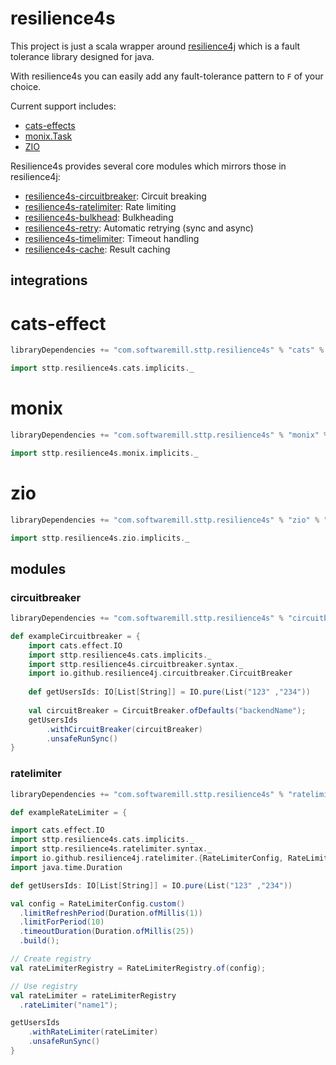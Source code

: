# resilience4s

This project is just a scala wrapper around [resilience4j](https://github.com/resilience4j/resilience4j) 
which is a fault tolerance library designed for java.

With resilience4s you can easily add any fault-tolerance pattern to `F` of your choice.

Current support includes:
* [cats-effects](#cats-effect)
* [monix.Task](#monix)
* [ZIO](#zio)

Resilience4s provides several core modules which mirrors those in resilience4j:

* [resilience4s-circuitbreaker](#circuitbreaker): Circuit breaking
* [resilience4s-ratelimiter](#ratelimiter): Rate limiting
* [resilience4s-bulkhead](#bulkhead): Bulkheading
* [resilience4s-retry](#retry): Automatic retrying (sync and async)
* [resilience4s-timelimiter](#timelimiter): Timeout handling
* [resilience4s-cache](#cache): Result caching

## integrations

# cats-effect

```scala
libraryDependencies += "com.softwaremill.sttp.resilience4s" % "cats" % "@VERSION@"
```

```scala mdoc
import sttp.resilience4s.cats.implicits._
```

# monix

```scala
libraryDependencies += "com.softwaremill.sttp.resilience4s" % "monix" % "@VERSION@"
```

```scala mdoc
import sttp.resilience4s.monix.implicits._
```

# zio

```scala
libraryDependencies += "com.softwaremill.sttp.resilience4s" % "zio" % "@VERSION@"
```

```scala mdoc
import sttp.resilience4s.zio.implicits._
```

## modules

### circuitbreaker

```scala
libraryDependencies += "com.softwaremill.sttp.resilience4s" % "circuitbreaker" % "@VERSION@"
```

```scala mdoc
def exampleCircuitbreaker = {
    import cats.effect.IO
    import sttp.resilience4s.cats.implicits._
    import sttp.resilience4s.circuitbreaker.syntax._
    import io.github.resilience4j.circuitbreaker.CircuitBreaker
    
    def getUsersIds: IO[List[String]] = IO.pure(List("123" ,"234"))
    
    val circuitBreaker = CircuitBreaker.ofDefaults("backendName");
    getUsersIds
        .withCircuitBreaker(circuitBreaker)
        .unsafeRunSync()
}
```

### ratelimiter

```scala
libraryDependencies += "com.softwaremill.sttp.resilience4s" % "ratelimiter" % "@VERSION@"
```

```scala mdoc
def exampleRateLimiter = {

import cats.effect.IO
import sttp.resilience4s.cats.implicits._
import sttp.resilience4s.ratelimiter.syntax._
import io.github.resilience4j.ratelimiter.{RateLimiterConfig, RateLimiterRegistry}
import java.time.Duration

def getUsersIds: IO[List[String]] = IO.pure(List("123" ,"234"))

val config = RateLimiterConfig.custom()
  .limitRefreshPeriod(Duration.ofMillis(1))
  .limitForPeriod(10)
  .timeoutDuration(Duration.ofMillis(25))
  .build();

// Create registry
val rateLimiterRegistry = RateLimiterRegistry.of(config);

// Use registry
val rateLimiter = rateLimiterRegistry
  .rateLimiter("name1");

getUsersIds
    .withRateLimiter(rateLimiter)
    .unsafeRunSync()
}
```
